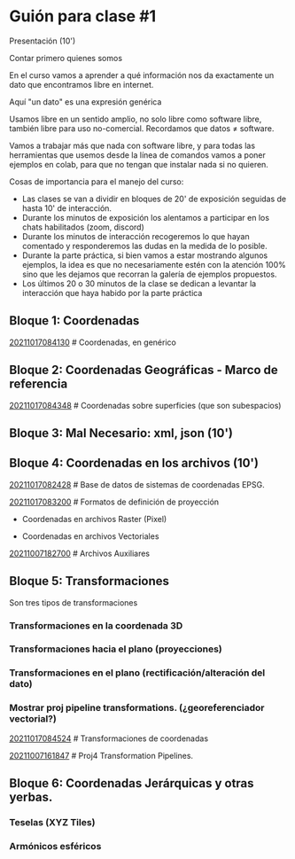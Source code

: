 # Guión para clase #1

Presentación (10')

Contar primero quienes somos

En el curso vamos a aprender a qué información nos da exactamente un dato que encontramos libre en internet.

Aquí "un dato" es una expresión genérica

Usamos libre en un sentido amplio, no solo libre como software libre, también libre para uso no-comercial. Recordamos que datos ≠ software.

Vamos a trabajar más que nada con software libre, y para todas las herramientas que usemos desde la línea de comandos vamos a poner ejemplos en colab, para que no tengan que instalar nada si no quieren.

Cosas de importancia para el manejo del curso:

- Las clases se van a dividir en bloques de 20' de exposición seguidas de hasta 10' de interacción.
- Durante los minutos de exposición los alentamos a participar en los chats habilitados (zoom, discord)
- Durante los minutos de interacción recogeremos lo que hayan comentado y responderemos las dudas en la medida de lo posible.
- Durante la parte práctica, si bien vamos a estar mostrando algunos ejemplos, la idea es que no necesariamente estén con la atención 100% sino que les dejamos que recorran la galería de ejemplos propuestos.
- Los últimos 20 o 30 minutos de la clase se dedican a levantar la interacción que haya habido por la parte práctica

## Bloque 1: Coordenadas

[20211017084130](20211017084130) # Coordenadas, en genérico

## Bloque 2: Coordenadas Geográficas - Marco de referencia

[20211017084348](20211017084348) # Coordenadas sobre superficies (que son subespacios)

## Bloque 3: Mal Necesario: xml, json (10')

## Bloque 4: Coordenadas en los archivos (10')

[20211017082428](20211017082428) # Base de datos de sistemas de coordenadas EPSG.

[20211017083200](20211017083200) # Formatos de definición de proyección

- Coordenadas en archivos Raster (Pixel)

- Coordenadas en archivos Vectoriales

[20211007182700](20211007182700) # Archivos Auxiliares

## Bloque 5: Transformaciones

Son tres tipos de transformaciones

### Transformaciones en la coordenada 3D

### Transformaciones hacia el plano (proyecciones)

### Transformaciones en el plano (rectificación/alteración del dato)

### Mostrar proj pipeline transformations. (¿georeferenciador vectorial?)

[20211017084524](20211017084524) # Transformaciones de coordenadas

[20211007161847](20211007161847) # Proj4 Transformation Pipelines.

## Bloque 6: Coordenadas Jerárquicas y otras yerbas.

### Teselas (XYZ Tiles)

### Armónicos esféricos
